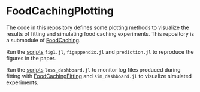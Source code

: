 # FoodCachingPlotting

The code in this repository defines some plotting methods to visualize the results of
fitting and simulating food caching experiments. This repository is a submodule of [FoodCaching](https://github.com/jbrea/FoodCaching).

Run the [scripts](scripts) `fig1.jl`, `figappendix.jl` and `prediction.jl` to reproduce the figures in the paper.

Run the [scripts](scripts) `loss_dashboard.jl` to monitor log files produced during
fitting with [FoodCachingFitting](../FoodCachingFitting) and `sim_dashboard.jl` to
visualize simulated experiments.
